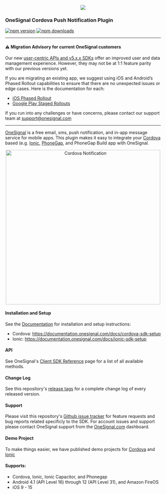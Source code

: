 <p align="center">
  <img src="https://media.onesignal.com/cms/Website%20Layout/logo-red.svg"/>
</p>

### OneSignal Cordova Push Notification Plugin
[![npm version](https://img.shields.io/npm/v/onesignal-cordova-plugin.svg)](https://www.npmjs.com/package/onesignal-cordova-plugin) [![npm downloads](https://img.shields.io/npm/dm/onesignal-cordova-plugin.svg)](https://www.npmjs.com/package/onesignal-cordova-plugin)

---

#### ⚠️ Migration Advisory for current OneSignal customers

Our new [user-centric APIs and v5.x.x SDKs](https://onesignal.com/blog/unify-your-users-across-channels-and-devices/) offer an improved user and data management experience. However, they may not be at 1:1 feature parity with our previous versions yet.

If you are migrating an existing app, we suggest using iOS and Android’s Phased Rollout capabilities to ensure that there are no unexpected issues or edge cases. Here is the documentation for each:

- [iOS Phased Rollout](https://developer.apple.com/help/app-store-connect/update-your-app/release-a-version-update-in-phases/)
- [Google Play Staged Rollouts](https://support.google.com/googleplay/android-developer/answer/6346149?hl=en)

If you run into any challenges or have concerns, please contact our support team at support@onesignal.com

---

[OneSignal](https://onesignal.com/) is a free email, sms, push notification, and in-app message service for mobile apps. This plugin makes it easy to integrate your [Cordova](http://cordova.apache.org/) based (e.g. [Ionic](http://ionicframework.com/), [PhoneGap](https://phonegap.com/), and PhoneGap Build app with OneSignal. 

<p align="center"><img src="https://app.onesignal.com/images/android_and_ios_notification_image.gif" width="500" alt="Cordova Notification"></p>

#### Installation and Setup
See the [Documentation](https://documentation.onesignal.com/docs) for installation and setup instructions:
- Cordova: https://documentation.onesignal.com/docs/cordova-sdk-setup
- Ionic: https://documentation.onesignal.com/docs/ionic-sdk-setup

#### API
See OneSignal's [Client SDK Reference](https://documentation.onesignal.com/docs/sdk-reference) page for a list of all available methods.

#### Change Log
See this repository's [release tags](https://github.com/OneSignal/OneSignal-Cordova-SDK/releases) for a complete change log of every released version.

#### Support
Please visit this repository's [Github issue tracker](https://github.com/OneSignal/OneSignal-Cordova-SDK/issues) for feature requests and bug reports related specificly to the SDK.
For account issues and support please contact OneSignal support from the [OneSignal.com](https://onesignal.com) dashboard.

#### Demo Project
To make things easier, we have published demo projects for [Cordova](https://github.com/OneSignal/OneSignal-Cordova-Example) and [Ionic](https://github.com/OneSignal/OneSignal-Ionic-Example)

#### Supports:
* Cordova, Ionic, Ionic Capacitor, and Phonegap
* Android 4.1 (API Level 16) through 12 (API Level 31), and Amazon FireOS
* iOS 9 - 15
